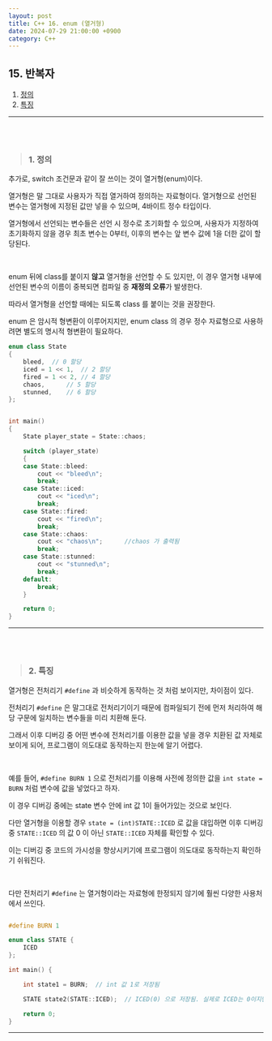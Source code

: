 ```yaml
---
layout: post
title: C++ 16. enum (열거형)
date: 2024-07-29 21:00:00 +0900
category: C++
---
```


## 15. 반복자

1. [정의](#1-정의)
2. [특징](#2-특징)

---

<br><br>

>###  1. 정의

추가로, switch 조건문과 같이 잘 쓰이는 것이 열거형(enum)이다.

열거형은 말 그대로 사용자가 직접 열거하여 정의하는 자료형이다. 열거형으로 선언된 변수는 열거형에 지정된 값만 넣을 수 있으며, 4바이트 정수 타입이다.

열거형에서 선언되는 변수들은 선언 시 정수로 초기화할 수 있으며, 사용자가 지정하여 초기화하지 않을 경우 최초 변수는 0부터, 이후의 변수는 앞 변수 값에 1을 더한 값이 할당된다.

<br>

enum 뒤에 class를 붙이지 **않고** 열거형을 선언할 수 도 있지만, 이 경우 열거형 내부에 선언된 변수의 이름이 중복되면 컴파일 중 **재정의 오류**가 발생한다.

따라서 열거형을 선언할 때에는 되도록 class 를 붙이는 것을 권장한다.

enum 은 암시적 형변환이 이루어지지만, enum class 의 경우 정수 자료형으로 사용하려면 별도의 명시적 형변환이 필요하다.

```cpp
enum class State
{
	bleed,	// 0 할당
	iced = 1 << 1,	// 2 할당
	fired = 1 << 2,	// 4 할당
	chaos,		// 5 할당
	stunned,	// 6 할당
};


int main()
{
	State player_state = State::chaos;

	switch (player_state)
	{
	case State::bleed:
		cout << "bleed\n";
		break;
	case State::iced:
		cout << "iced\n";
		break;
	case State::fired:
		cout << "fired\n";
		break;
	case State::chaos:
		cout << "chaos\n";      //chaos 가 출력됨
		break;
	case State::stunned:
		cout << "stunned\n";
		break;
	default:
		break;
	}

	return 0;
}
```

---


<br><br>

>###  2. 특징


열거형은 전처리기 `#define` 과 비슷하게 동작하는 것 처럼 보이지만, 차이점이 있다.

전처리기 `#define` 은 말그대로 전처리기이기 때문에 컴파일되기 전에 먼저 처리하여 해당 구문에 일치하는 변수들을 미리 치환해 둔다.

그래서 이후 디버깅 중 어떤 변수에 전처리기를 이용한 값을 넣을 경우 치환된 값 자체로 보이게 되어, 프로그램이 의도대로 동작하는지 한눈에 알기 어렵다.

<br>

예를 들어, `#define BURN 1` 으로 전처리기를 이용해 사전에 정의한 값을 `int state = BURN` 처럼 변수에 값을 넣었다고 하자.

이 경우 디버깅 중에는 state 변수 안에 int 값 1이 들어가있는 것으로 보인다.

다만 열거형을 이용할 경우 `state = (int)STATE::ICED` 로 값을 대입하면 이후 디버깅 중 `STATE::ICED` 의 값 0 이 아닌 `STATE::ICED` 자체를 확인할 수 있다.

이는 디버깅 중 코드의 가시성을 향상시키기에 프로그램이 의도대로 동작하는지 확인하기 쉬워진다.

<br>

다만 전처리기 `#define` 는 열거형이라는 자료형에 한정되지 않기에 훨씬 다양한 사용처에서 쓰인다.


```cpp

#define BURN 1

enum class STATE {
	ICED
};

int main() {

	int state1 = BURN;	// int 값 1로 저장됨

	STATE state2(STATE::ICED);	// ICED(0) 으로 저장됨. 실제로 ICED는 0이지만 값이 ICED 임을 알 수 있으며, 타입은 STATE이다.

	return 0;
}

```



---

